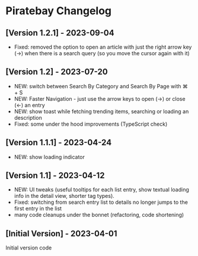 # Piratebay Changelog

## [Version 1.2.1] - 2023-09-04
- Fixed: removed the option to open an article with just the right arrow key (→) when there is a search query (so you move the cursor again with it)

## [Version 1.2] - 2023-07-20
- NEW: switch between Search By Category and Search By Page with ⌘ + S
- NEW: Faster Navigation - just use the arrow keys to open (→) or close (←) an entry
- NEW: show toast while fetching trending items, searching or loading an description
- Fixed: some under the hood improvements (TypeScript check)

## [Version 1.1.1] - 2023-04-24
- NEW: show loading indicator

## [Version 1.1] - 2023-04-12
- NEW: UI tweaks (useful tooltips for each list entry, show textual loading info in the detail view, shorter tag types).
- Fixed: switching from search entry list to details no longer jumps to the first entry in the list
- many code cleanups under the bonnet (refactoring, code shortening)

## [Initial Version] - 2023-04-01
Initial version code